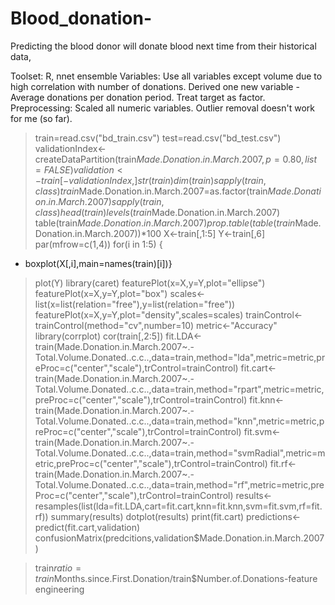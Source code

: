 # Blood_donation-
Predicting the blood donor will donate blood next time from their historical data,




Toolset: R, nnet ensemble
Variables: Use all variables except volume due to high correlation with number of donations. Derived one new variable - Average donations per donation period. Treat target as factor.
Preprocessing: Scaled all numeric variables. Outlier removal doesn't work for me (so far).

> train=read.csv("bd_train.csv")
> test=read.csv("bd_test.csv")
>validationIndex<-createDataPartition(train$Made.Donation.in.March.2007,p=0.80,list=FALSE)
>validation<-train[-validationIndex,]
> str(train)
> dim(train)
> sapply(train,class)
> train$Made.Donation.in.March.2007=as.factor(train$Made.Donation.in.March.2007)
> sapply(train,class)
> head(train)
> levels(train$Made.Donation.in.March.2007)
> table(train$Made.Donation.in.March.2007)
> prop.table(table(train$Made.Donation.in.March.2007))*100
> X<-train[,1:5]
> Y<-train[,6]
> par(mfrow=c(1,4))
> for(i in 1:5) {
+ boxplot(X[,i],main=names(train)[i])}
> plot(Y)
>library(caret)
> featurePlot(x=X,y=Y,plot="ellipse")
> featurePlot(x=X,y=Y,plot="box")
> scales<-list(x=list(relation="free"),y=list(relation="free"))
> featurePlot(x=X,y=Y,plot="density",scales=scales)
> trainControl<-trainControl(method="cv",number=10)
> metric<-"Accuracy"
> library(corrplot)
> cor(train[,2:5])
> fit.LDA<-train(Made.Donation.in.March.2007~.-Total.Volume.Donated..c.c..,data=train,method="lda",metric=metric,preProc=c("center","scale"),trControl=trainControl)
> fit.cart<-train(Made.Donation.in.March.2007~.-Total.Volume.Donated..c.c..,data=train,method="rpart",metric=metric,preProc=c("center","scale"),trControl=trainControl)
> fit.knn<-train(Made.Donation.in.March.2007~.-Total.Volume.Donated..c.c..,data=train,method="knn",metric=metric,preProc=c("center","scale"),trControl=trainControl)
> fit.svm<-train(Made.Donation.in.March.2007~.-Total.Volume.Donated..c.c..,data=train,method="svmRadial",metric=metric,preProc=c("center","scale"),trControl=trainControl)
> fit.rf<-train(Made.Donation.in.March.2007~.-Total.Volume.Donated..c.c..,data=train,method="rf",metric=metric,preProc=c("center","scale"),trControl=trainControl)
> results<-resamples(list(lda=fit.LDA,cart=fit.cart,knn=fit.knn,svm=fit.svm,rf=fit.rf))
> summary(results)
> dotplot(results)
> print(fit.cart)
> predictions<-predict(fit.cart,validation)
>confusionMatrix(predcitions,validation$Made.Donation.in.March.2007)

> train$ratio=train$Months.since.First.Donation/train$Number.of.Donations-feature engineering
